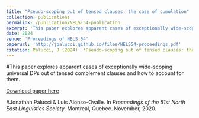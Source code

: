 ```yaml
---
title: "Pseudo-scoping out of tensed clauses: the case of cumulation"
collection: publications
permalink: /publication/NELS-54-publication
excerpt: 'This paper explores apparent cases of exceptionally wide-scoping universal DPs out of tensed complement clauses and how to account for them.'
date: 2024
venue: 'Proceedings of NELS 54'
paperurl: 'http://jpalucci.github.io/files/NELS54-proceedings.pdf'
citation: Palucci, J (2024). *Pseudo-scoping out of tensed clauses: the case of cumulation*. Proceedings of the 54th Annual Meeting of the North East Linguistic Society.
---
```

#This paper explores apparent cases of exceptionally wide-scoping universal DPs out of tensed complement clauses and how to account for them.

[Download paper here](http://jpalucci.github.io/files/NELS54-proceedings.pdf)

#Jonathan Palucci & Luis Alonso-Ovalle. In *Proceedings of the 51st North East Linguistics Society*. Montreal, Quebec. November, 2020.
